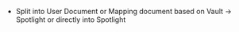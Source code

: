 * Split into User Document or Mapping document based on Vault -> Spotlight or directly into Spotlight
